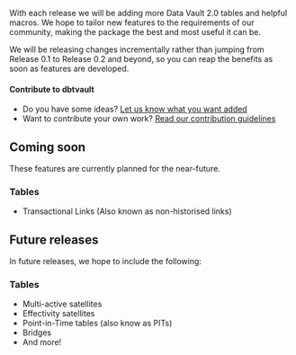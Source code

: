 With each release we will be adding more Data Vault 2.0 tables and helpful macros.
We hope to tailor new features to the requirements of our community, making the package 
the best and most useful it can be.

We will be releasing changes incrementally rather than jumping from Release 0.1 to Release 0.2 and beyond, so you can reap 
the benefits as soon as features are developed.

#### Contribute to dbtvault

- Do you have some ideas? [Let us know what you want added](https://github.com/Datavault-UK/dbtvault/issues)
- Want to contribute your own work? [Read our contribution guidelines](https://github.com/Datavault-UK/dbtvault/blob/master/CONTRIBUTING.md)

## Coming soon

These features are currently planned for the near-future.

### Tables

- Transactional Links (Also known as non-historised links)

## Future releases

In future releases, we hope to include the following:

### Tables

- Multi-active satellites
- Effectivity satellites
- Point-in-Time tables (also know as PITs)
- Bridges
- And more!